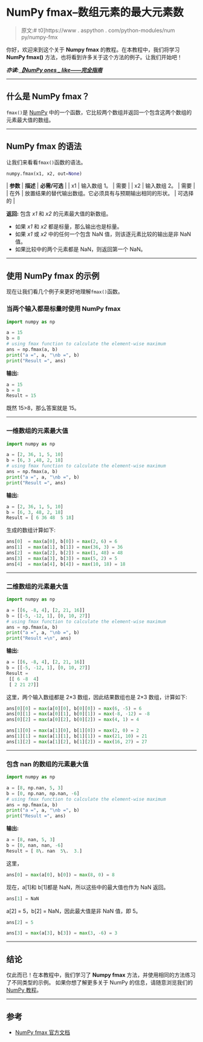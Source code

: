 # NumPy fmax–数组元素的最大元素数

> 原文:# t0]https://www . aspython . com/python-modules/num py/numpy-fmx

你好，欢迎来到这个关于 **Numpy fmax** 的教程。在本教程中，我们将学习 **NumPy fmax()** 方法，也将看到许多关于这个方法的例子。让我们开始吧！

***亦读:[【NumPy ones _ like——完全指南](https://www.askpython.com/python-modules/numpy/numpy-ones_like)***

* * *

## 什么是 NumPy fmax？

`fmax()`是 [NumPy](https://www.askpython.com/python-modules/numpy) 中的一个函数，它比较两个数组并返回一个包含这两个数组的元素最大值的数组。

* * *

## NumPy fmax 的语法

让我们来看看`fmax()`函数的语法。

```py
numpy.fmax(x1, x2, out=None)

```

| **参数** | **描述** | **必需/可选** |
| x1 | 输入数组 1。 | 需要 |
| x2 | 输入数组 2。 | 需要 |
| 在外 | 放置结果的替代输出数组。它必须具有与预期输出相同的形状。 | 可选择的 |

**返回:**
包含 *x1* 和 *x2* 的元素最大值的新数组。

*   如果 *x1* 和 *x2* 都是标量，那么输出也是标量。
*   如果 *x1* 或 *x2* 中的任何一个包含 NaN 值，则该逐元素比较的输出是非 NaN 值。
*   如果比较中的两个元素都是 NaN，则返回第一个 NaN。

* * *

## 使用 NumPy fmax 的示例

现在让我们看几个例子来更好地理解`fmax()`函数。

### 当两个输入都是标量时使用 NumPy fmax

```py
import numpy as np

a = 15
b = 8
# using fmax function to calculate the element-wise maximum
ans = np.fmax(a, b)
print("a =", a, "\nb =", b)
print("Result =", ans)

```

**输出:**

```py
a = 15 
b = 8
Result = 15

```

既然 15>8，那么答案就是 15。

* * *

### 一维数组的元素最大值

```py
import numpy as np

a = [2, 36, 1, 5, 10]
b = [6, 3 ,48, 2, 18]
# using fmax function to calculate the element-wise maximum
ans = np.fmax(a, b)
print("a =", a, "\nb =", b)
print("Result =", ans)

```

**输出:**

```py
a = [2, 36, 1, 5, 10] 
b = [6, 3, 48, 2, 18]
Result = [ 6 36 48  5 18]

```

生成的数组计算如下:

```py
ans[0]  = max(a[0], b[0]) = max(2, 6) = 6
ans[1]  = max(a[1], b[1]) = max(36, 3) = 36
ans[2]  = max(a[2], b[2]) = max(1, 48) = 48
ans[3]  = max(a[3], b[3]) = max(5, 2) = 5
ans[4]  = max(a[4], b[4]) = max(10, 18) = 18

```

* * *

### 二维数组的元素最大值

```py
import numpy as np

a = [[6, -8, 4], [2, 21, 16]]
b = [[-5, -12, 1], [0, 10, 27]]
# using fmax function to calculate the element-wise maximum
ans = np.fmax(a, b)
print("a =", a, "\nb =", b)
print("Result =\n", ans)

```

**输出:**

```py
a = [[6, -8, 4], [2, 21, 16]] 
b = [[-5, -12, 1], [0, 10, 27]]
Result =
 [[ 6 -8  4]
 [ 2 21 27]]

```

这里，两个输入数组都是 2×3 数组，因此结果数组也是 2×3 数组，计算如下:

```py
ans[0][0] = max(a[0][0], b[0][0]) = max(6, -5) = 6
ans[0][1] = max(a[0][1], b[0][1]) = max(-8, -12) = -8
ans[0][2] = max(a[0][2], b[0][2]) = max(4, 1) = 4

ans[1][0] = max(a[1][0], b[1][0]) = max(2, 0) = 2
ans[1][1] = max(a[1][1], b[1][1]) = max(21, 10) = 21
ans[1][2] = max(a[1][2], b[1][2]) = max(16, 27) = 27

```

* * *

### 包含 nan 的数组的元素最大值

```py
import numpy as np

a = [8, np.nan, 5, 3]
b = [0, np.nan, np.nan, -6]
# using fmax function to calculate the element-wise maximum
ans = np.fmax(a, b)
print("a =", a, "\nb =", b)
print("Result =", ans)

```

**输出:**

```py
a = [8, nan, 5, 3] 
b = [0, nan, nan, -6]
Result = [ 8\. nan  5\.  3.]

```

这里，

```py
ans[0] = max(a[0], b[0]) = max(8, 0) = 8

```

现在，a[1]和 b[1]都是 NaN，所以这些中的最大值也作为 NaN 返回。

```py
ans[1] = NaN

```

a[2] = 5，b[2] = NaN，因此最大值是非 NaN 值，即 5。

```py
ans[2] = 5

ans[3] = max(a[3], b[3]) = max(3, -6) = 3

```

* * *

## 结论

仅此而已！在本教程中，我们学习了 **Numpy fmax** 方法，并使用相同的方法练习了不同类型的示例。
如果你想了解更多关于 NumPy 的信息，请随意浏览我们的 [NumPy 教程](https://www.askpython.com/python-modules/numpy)。

* * *

## 参考

*   [NumPy fmax 官方文档](https://numpy.org/doc/stable/reference/generated/numpy.fmax.html)